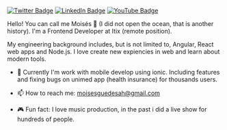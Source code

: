 [![Twitter Badge](https://img.shields.io/twitter/follow/MoissGuedes5?color=9E62DB&label=%MoissGuedes5&logo=twitter&logoColor=white&style=for-the-badge)](https://twitter.com/MoissGuedes5)
[![LinkedIn Badge](https://img.shields.io/badge/linkedin--%9E62DB?style=for-the-badge&logo=linkedin&logoColor=white)](https://linkedin.com/in/mois%C3%A9s-guedes-b8a0a31b4)
[![YouTube Badge](https://img.shields.io/badge/youtube--%9E62DB?style=for-the-badge&logo=youtube)](https://www.youtube.com/channel/UCHF188E-BSPp0pi9IGQHUXw)

Hello! You can call me Moisés 🎸 (I did not open the ocean, that is another history). I'm a Frontend Developer at Itix (remote position).

My engineering background includes, but is not limited to, Angular, React web apps and Node.js. I love create new expiencies in web and learn about modern tools.

- 🏥 Currently I'm work with mobile develop using ionic. Including features and fixing bugs on unimed app (health insurance) for thousands users.

- 📫 How to reach me: moisesguedesah@gmail.com

- 🎮 Fun fact: I love music production, in the past i did a live show for hundreds of people.

